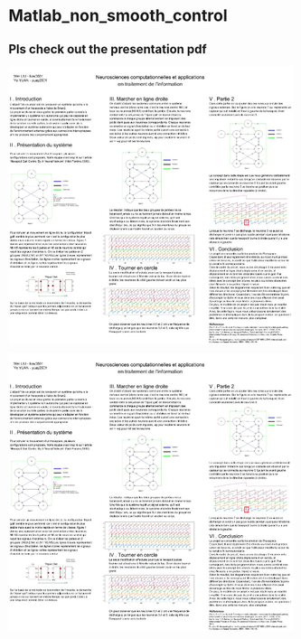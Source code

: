 # Matlab_non_smooth_control

## Pls check out the presentation pdf

![image](https://github.com/6vvvvvv/Neuroscience_Centipede/blob/master/presentation.jpg)

![image](https://github.com/6vvvvvv/Neuroscience_Centipede/blob/master/presentation.jpg)
